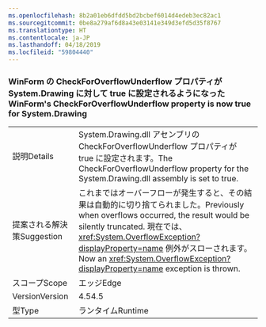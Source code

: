 ```yaml
---
ms.openlocfilehash: 8b2a01eb6dfdd5bd2bcbef6014d4edeb3ec82ac1
ms.sourcegitcommit: 0be8a279af6d8a43e03141e349d3efd5d35f8767
ms.translationtype: HT
ms.contentlocale: ja-JP
ms.lasthandoff: 04/18/2019
ms.locfileid: "59804440"
---
```

### <a name="winforms-checkforoverflowunderflow-property-is-now-true-for-systemdrawing"></a><span data-ttu-id="34ee7-101">WinForm の CheckForOverflowUnderflow プロパティが System.Drawing に対して true に設定されるようになった</span><span class="sxs-lookup"><span data-stu-id="34ee7-101">WinForm's CheckForOverflowUnderflow property is now true for System.Drawing</span></span>

|   |   |
|---|---|
|<span data-ttu-id="34ee7-102">説明</span><span class="sxs-lookup"><span data-stu-id="34ee7-102">Details</span></span>|<span data-ttu-id="34ee7-103">System.Drawing.dll アセンブリの CheckForOverflowUnderflow プロパティが true に設定されます。</span><span class="sxs-lookup"><span data-stu-id="34ee7-103">The CheckForOverflowUnderflow property for the System.Drawing.dll assembly is set to true.</span></span>|
|<span data-ttu-id="34ee7-104">提案される解決策</span><span class="sxs-lookup"><span data-stu-id="34ee7-104">Suggestion</span></span>|<span data-ttu-id="34ee7-105">これまではオーバーフローが発生すると、その結果は自動的に切り捨てられました。</span><span class="sxs-lookup"><span data-stu-id="34ee7-105">Previously when overflows occurred, the result would be silently truncated.</span></span> <span data-ttu-id="34ee7-106">現在では、<xref:System.OverflowException?displayProperty=name> 例外がスローされます。</span><span class="sxs-lookup"><span data-stu-id="34ee7-106">Now an <xref:System.OverflowException?displayProperty=name> exception is thrown.</span></span>|
|<span data-ttu-id="34ee7-107">スコープ</span><span class="sxs-lookup"><span data-stu-id="34ee7-107">Scope</span></span>|<span data-ttu-id="34ee7-108">エッジ</span><span class="sxs-lookup"><span data-stu-id="34ee7-108">Edge</span></span>|
|<span data-ttu-id="34ee7-109">Version</span><span class="sxs-lookup"><span data-stu-id="34ee7-109">Version</span></span>|<span data-ttu-id="34ee7-110">4.5</span><span class="sxs-lookup"><span data-stu-id="34ee7-110">4.5</span></span>|
|<span data-ttu-id="34ee7-111">型</span><span class="sxs-lookup"><span data-stu-id="34ee7-111">Type</span></span>|<span data-ttu-id="34ee7-112">ランタイム</span><span class="sxs-lookup"><span data-stu-id="34ee7-112">Runtime</span></span>|
